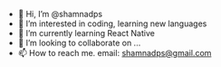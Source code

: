 - 👋 Hi, I’m @shamnadps
- 👀 I’m interested in coding, learning new languages
- 🌱 I’m currently learning React Native
- 💞️ I’m looking to collaborate on ...
- 📫 How to reach me. email: shamnadps@gmail.com

<!---
shamnadps/shamnadps is a ✨ special ✨ repository because its `README.md` (this file) appears on your GitHub profile.
You can click the Preview link to take a look at your changes.
--->
